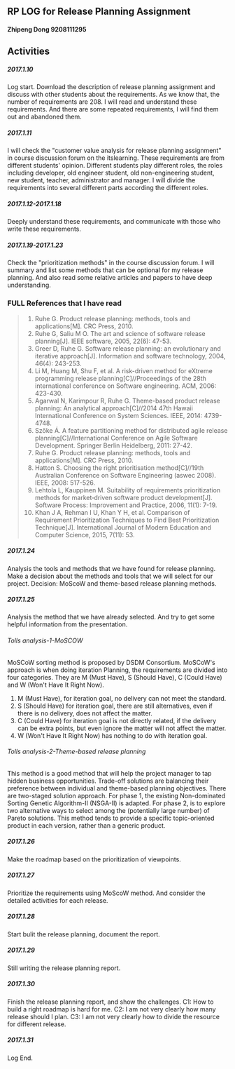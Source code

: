 
## RP LOG for Release Planning Assignment

#### Zhipeng Dong  9208111295

## Activities

##### 2017.1.10
Log start. Download the description of release planning assignment and discuss with other students about the requirements. As we know that, the number of requirements are 208. I will read and understand these requirements. And there are some repeated requirements, I will find them out and abandoned them.

##### 2017.1.11
I will check the "customer value analysis for release planning assignment" in course discussion forum on the itslearning. These requirements are from different students' opinion. Different students play different roles, the roles including developer, old engineer student, old non-engineering student, new student, teacher, administrator and manager. I will divide the requirements into several different parts according the different roles.

##### 2017.1.12-2017.1.18
Deeply understand these requirements, and communicate with those who write these requirements.

##### 2017.1.19-2017.1.23
Check the "prioritization methods" in the course discussion forum. I will summary and list some methods that can be optional for my release planning. And also read some relative articles and papers to have deep understanding.

### FULL References that I have read
> 1. Ruhe G. Product release planning: methods, tools and applications[M]. CRC Press, 2010.
> 2. Ruhe G, Saliu M O. The art and science of software release planning[J]. IEEE software, 2005, 22(6): 47-53.
> 3. Greer D, Ruhe G. Software release planning: an evolutionary and iterative approach[J]. Information and software technology, 2004, 46(4): 243-253.
> 4. Li M, Huang M, Shu F, et al. A risk-driven method for eXtreme programming release planning[C]//Proceedings of the 28th international conference on Software engineering. ACM, 2006: 423-430.
> 5. Agarwal N, Karimpour R, Ruhe G. Theme-based product release planning: An analytical approach[C]//2014 47th Hawaii International Conference on System Sciences. IEEE, 2014: 4739-4748.
> 6. Szőke Á. A feature partitioning method for distributed agile release planning[C]//International Conference on Agile Software Development. Springer Berlin Heidelberg, 2011: 27-42.
> 7. Ruhe G. Product release planning: methods, tools and applications[M]. CRC Press, 2010. 
> 8. Hatton S. Choosing the right prioritisation method[C]//19th Australian Conference on Software Engineering (aswec 2008). IEEE, 2008: 517-526.
> 9. Lehtola L, Kauppinen M. Suitability of requirements prioritization methods for market‐driven software product development[J]. Software Process: Improvement and Practice, 2006, 11(1): 7-19.
> 10. Khan J A, Rehman I U, Khan Y H, et al. Comparison of Requirement Prioritization Techniques to Find Best Prioritization Technique[J]. International Journal of Modern Education and Computer Science, 2015, 7(11): 53.

##### 2017.1.24
Analysis the tools and methods that we have found for release planning. Make a decision about the methods and tools that we will select for our project. 
Decision: MoScoW and theme-based release planning methods.

##### 2017.1.25
Analysis the method that we have already selected. And try to get some helpful information from the presentation. 

###### Tolls analysis-1-MoSCOW 
MoSCoW sorting method is proposed by DSDM Consortium. MoSCoW's approach is when doing iteration Planning, the requirements are divided into four categories. They are M (Must Have), S (Should Have), C (Could Have) and W (Won't Have It Right Now). 
1. M (Must Have), for iteration goal, no delivery can not meet the standard.
2. S (Should Have) for iteration goal, there are still alternatives, even if there is no delivery, does not affect the matter.
3. C (Could Have) for iteration goal is not directly related, if the delivery can be extra points, but even ignore the matter will not affect the matter.
4. W (Won't Have It Right Now) has nothing to do with iteration goal.

###### Tolls analysis-2-Theme-based release planning 
This method is a good method that will help the project manager to tap hidden business opportunities. Trade-off solutions are balancing their preference between individual and theme-based planning objectives. There are two-staged solution approach. For phase 1, the existing Non-dominated Sorting Genetic Algorithm-II (NSGA-II) is adapted. For phase 2, is to explore two alternative ways to select among the (potentially large number) of Pareto solutions. This method tends to provide a specific topic-oriented product in each version, rather than a generic product.

##### 2017.1.26
Make the roadmap based on the prioritization of viewpoints.

##### 2017.1.27
Prioritize the requirements using MoScoW method. And consider the detailed activities for each release.

##### 2017.1.28
Start bulit the release planning, document the report.

##### 2017.1.29
Still writing the release planning report.

##### 2017.1.30
Finish the release planning report, and show the challenges.
C1: How to build a right roadmap is hard for me.
C2: I am not very clearly how many release should I plan.
C3: I am not very clearly how to divide the resource for different release.

##### 2017.1.31
Log End.








